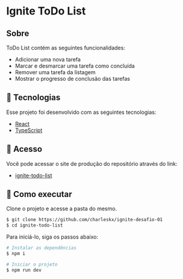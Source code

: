 # Ignite ToDo List

## Sobre
ToDo List contém as seguintes funcionalidades:
- Adicionar uma nova tarefa
- Marcar e desmarcar uma tarefa como concluída
- Remover uma tarefa da listagem
- Mostrar o progresso de conclusão das tarefas 

## 🧪 Tecnologias

Esse projeto foi desenvolvido com as seguintes tecnologias:

- [React](https://reactjs.org)
- [TypeScript](https://www.typescriptlang.org/)

## 🔗 Acesso
Você pode acessar o site de produção do repositório através do link:

- [ignite-todo-list](https://github.com/charleskx/ignite-desafio-01)

## 🚀 Como executar

Clone o projeto e acesse a pasta do mesmo.

```bash
$ git clone https://github.com/charleskx/ignite-desafio-01
$ cd ignite-todo-list
```

Para iniciá-lo, siga os passos abaixo:
```bash
# Instalar as dependências
$ npm i

# Iniciar o projeto
$ npm run dev
```